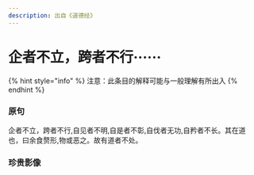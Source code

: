 ```yaml
---
description: 出自《道德经》
---
```


# 企者不立，跨者不行······

{% hint style="info" %}
注意：此条目的解释可能与一般理解有所出入
{% endhint %}

### 原句

企者不立，跨者不行,自见者不明,自是者不彰,自伐者无功,自矜者不长。其在道也，曰余食赘形,物或恶之。故有道者不处。

### 珍贵影像
